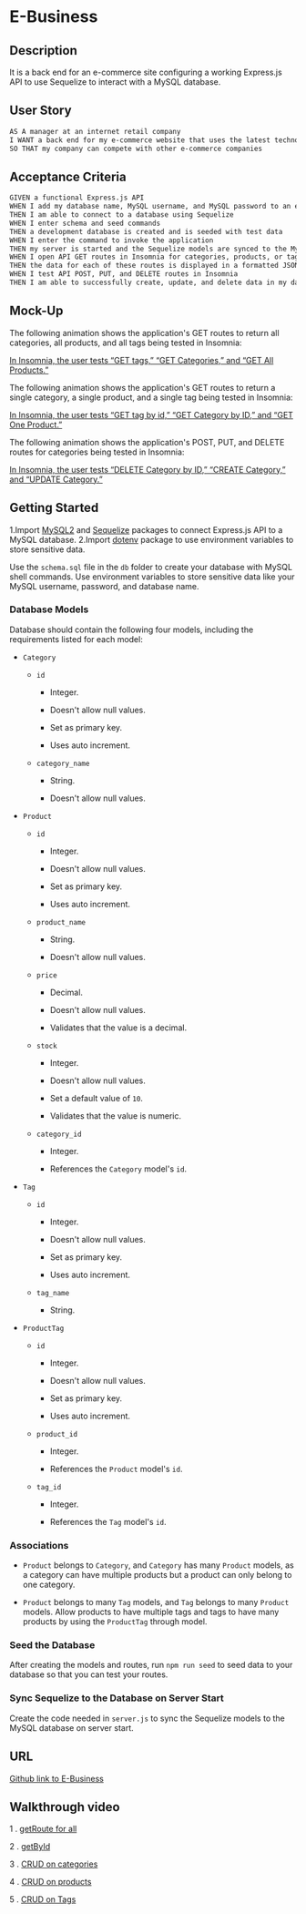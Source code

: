 # E-Business

## Description

It is a  back end for an e-commerce site   configuring  a working Express.js API to use Sequelize to interact with a MySQL database.

## User Story

```md
AS A manager at an internet retail company
I WANT a back end for my e-commerce website that uses the latest technologies
SO THAT my company can compete with other e-commerce companies
```
## Acceptance Criteria

```md
GIVEN a functional Express.js API
WHEN I add my database name, MySQL username, and MySQL password to an environment variable file
THEN I am able to connect to a database using Sequelize
WHEN I enter schema and seed commands
THEN a development database is created and is seeded with test data
WHEN I enter the command to invoke the application
THEN my server is started and the Sequelize models are synced to the MySQL database
WHEN I open API GET routes in Insomnia for categories, products, or tags
THEN the data for each of these routes is displayed in a formatted JSON
WHEN I test API POST, PUT, and DELETE routes in Insomnia
THEN I am able to successfully create, update, and delete data in my database
```
## Mock-Up

The following animation shows the application's GET routes to return all categories, all products, and all tags being tested in Insomnia:

[In Insomnia, the user tests “GET tags,” “GET Categories,” and “GET All Products.”](https://watch.screencastify.com/v/DN0wKcNRJLD92BDUvyId)

The following animation shows the application's GET routes to return a single category, a single product, and a single tag being tested in Insomnia:

[In Insomnia, the user tests “GET tag by id,” “GET Category by ID,” and “GET One Product.”](https://watch.screencastify.com/v/HpQcBDjbqVkxUBR0M1xW)

The following animation shows the application's POST, PUT, and DELETE routes for categories being tested in Insomnia:

[In Insomnia, the user tests “DELETE Category by ID,” “CREATE Category,” and “UPDATE Category.”](https://watch.screencastify.com/v/AeL7nIphABnsm42rPoth)


## Getting Started
 1.Import [MySQL2](https://www.npmjs.com/package/mysql2) and [Sequelize](https://www.npmjs.com/package/sequelize) packages to connect Express.js API to a MySQL database.
 2.Import [dotenv](https://www.npmjs.com/package/dotenv) package to use environment variables to store sensitive data.

Use the `schema.sql` file in the `db` folder to create your database with MySQL shell commands. Use environment variables to store sensitive data like your MySQL username, password, and database name.
  
### Database Models

Database should contain the following four models, including the requirements listed for each model:

* `Category`

  * `id`

    * Integer.
  
    * Doesn't allow null values.
  
    * Set as primary key.
  
    * Uses auto increment.

  * `category_name`
  
    * String.
  
    * Doesn't allow null values.

* `Product`

  * `id`
  
    * Integer.
  
    * Doesn't allow null values.
  
    * Set as primary key.
  
    * Uses auto increment.

  * `product_name`
  
    * String.
  
    * Doesn't allow null values.

  * `price`
  
    * Decimal.
  
    * Doesn't allow null values.
  
    * Validates that the value is a decimal.

  * `stock`
  
    * Integer.
  
    * Doesn't allow null values.
  
    * Set a default value of `10`.
  
    * Validates that the value is numeric.

  * `category_id`
  
    * Integer.
  
    * References the `Category` model's `id`.

* `Tag`

  * `id`
  
    * Integer.
  
    * Doesn't allow null values.
  
    * Set as primary key.
  
    * Uses auto increment.

  * `tag_name`
  
    * String.

* `ProductTag`

  * `id`

    * Integer.

    * Doesn't allow null values.

    * Set as primary key.

    * Uses auto increment.

  * `product_id`

    * Integer.

    * References the `Product` model's `id`.

  * `tag_id`

    * Integer.

    * References the `Tag` model's `id`.

### Associations

* `Product` belongs to `Category`, and `Category` has many `Product` models, as a category can have multiple products but a product can only belong to one category.

* `Product` belongs to many `Tag` models, and `Tag` belongs to many `Product` models. Allow products to have multiple tags and tags to have many products by using the `ProductTag` through model.


### Seed the Database

After creating the models and routes, run `npm run seed` to seed data to your database so that you can test your routes.

### Sync Sequelize to the Database on Server Start

Create the code needed in `server.js` to sync the Sequelize models to the MySQL database on server start.


## URL
[Github link to E-Business](https://github.com/PROGRAMER122223/E-Business)

## Walkthrough video
1 . [getRoute for all](https://watch.screencastify.com/v/DN0wKcNRJLD92BDUvyId)

2 . [getById](https://watch.screencastify.com/v/HpQcBDjbqVkxUBR0M1xW)

3 . [CRUD on categories](https://watch.screencastify.com/v/AeL7nIphABnsm42rPoth)

4 . [CRUD on products](https://watch.screencastify.com/v/S2xr5MVw175sUvHbYxqJ)

5 . [CRUD on Tags](https://watch.screencastify.com/v/6vjS9tXzF0I3pnocEfNQ)